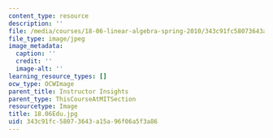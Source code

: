 ```yaml
---
content_type: resource
description: ''
file: /media/courses/18-06-linear-algebra-spring-2010/343c91fc58073643a15a96f06a5f3a86_18.06Edu.jpg
file_type: image/jpeg
image_metadata:
  caption: ''
  credit: ''
  image-alt: ''
learning_resource_types: []
ocw_type: OCWImage
parent_title: Instructor Insights
parent_type: ThisCourseAtMITSection
resourcetype: Image
title: 18.06Edu.jpg
uid: 343c91fc-5807-3643-a15a-96f06a5f3a86
---
```


